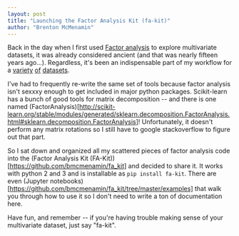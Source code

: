 ```yaml
---
layout: post
title: "Launching the Factor Analysis Kit (fa-kit)"
author: "Brenton McMenamin"
---
```


Back in the day when I first used [Factor analysis](https://en.wikipedia.org/wiki/Factor_analysis) to explore multivariate datasets, it was already considered ancient (and that was nearly fifteen years ago...). Regardless, it's been an indispensable part of my workflow for a 
[variety](https://www.ncbi.nlm.nih.gov/pmc/articles/PMC2871966/) [of](https://www.ncbi.nlm.nih.gov/pmc/articles/PMC4138337/) [datasets](https://theblog.okcupid.com/the-8-personalities-youll-meet-when-dating-in-the-u-s-9d87a5a40274).

I've had to frequently re-write the same set of tools because factor analysis isn't sexxxy enough to get included in major python packages. Scikit-learn has a bunch of good tools for matrix decomposition -- and there is one named (FactorAnalysis)[http://scikit-learn.org/stable/modules/generated/sklearn.decomposition.FactorAnalysis.html#sklearn.decomposition.FactorAnalysis]! Unfortunately, it doesn't perform any matrix rotations so I still have to google stackoverflow to figure out that part.

So I sat down and organized all my scattered pieces of factor analysis code into the (Factor Analysis Kit (FA-Kit))[https://github.com/bmcmenamin/fa_kit] and decided to share it. It works with python 2 and 3 and is installable as `pip install fa-kit`. There are even (Jupyter notebooks)[https://github.com/bmcmenamin/fa_kit/tree/master/examples] that walk you through how to use it so I don't need to write a ton of documentation here.

Have fun, and remember -- if you're having trouble making sense of your multivariate dataset, just say "fa-kit".
